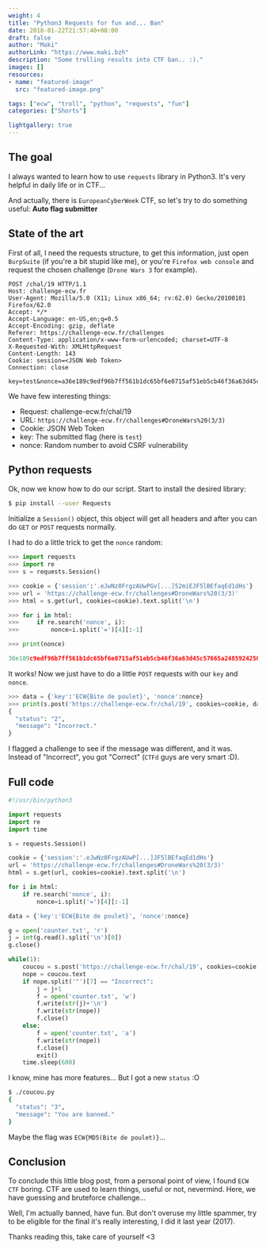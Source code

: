 ```yaml
---
weight: 4
title: "Python3 Requests for fun and... Ban"
date: 2018-01-22T21:57:40+08:00
draft: false
author: "Maki"
authorLink: "https://www.maki.bzh"
description: "Some trolling results into CTF ban.. :)."
images: []
resources:
- name: "featured-image"
  src: "featured-image.png"

tags: ["ecw", "troll", "python", "requests", "fun"]
categories: ["Shorts"]

lightgallery: true
---
```


## The goal

I always wanted to learn how to use `requests` library in Python3. It's very helpful in daily life or in CTF...

And actually, there is `EuropeanCyberWeek` CTF, so let's try to do something useful: __Auto flag submitter__

## State of the art

First of all, I need the requests structure, to get this information, just open `BurpSuite` (if you're a bit stupid like me), or you're `Firefox web console` and request the chosen challenge (`Drone Wars 3` for example).

```
POST /chal/19 HTTP/1.1
Host: challenge-ecw.fr
User-Agent: Mozilla/5.0 (X11; Linux x86_64; rv:62.0) Gecko/20100101 Firefox/62.0
Accept: */*
Accept-Language: en-US,en;q=0.5
Accept-Encoding: gzip, deflate
Referer: https://challenge-ecw.fr/challenges
Content-Type: application/x-www-form-urlencoded; charset=UTF-8
X-Requested-With: XMLHttpRequest
Content-Length: 143
Cookie: session=<JSON Web Token>
Connection: close

key=test&nonce=a36e189c9edf96b7ff561b1dc65bf6e0715af51eb5cb46f36a63d45c57665a24859242501669a17cac47eec04e1dc4e3f1646abd028d32a4e629929f1d0e816d
```

We have few interesting things:

* Request: challenge-ecw.fr/chal/19
* URL: `https://challenge-ecw.fr/challenges#DroneWars%20(3/3)`
* Cookie: JSON Web Token
* key: The submitted flag (here is `test`)
* nonce: Random number to avoid CSRF vulnerability

## Python requests

Ok, now we know how to do our script. Start to install the desired library:

```bash
$ pip install --user Requests
```

Initialize a `Session()` object, this object will get all headers and after you can do `GET` or `POST` requests normally.

I had to do a little trick to get the `nonce` random:

```python
>>> import requests
>>> import re
>>> s = requests.Session()

>>> cookie = {'session':'.eJwNz0FrgzAUwPGv[...]52miEJF5lBEfaqEd1dHs'}
>>> url = 'https://challenge-ecw.fr/challenges#DroneWars%20(3/3)'
>>> html = s.get(url, cookies=cookie).text.split('\n')

>>> for i in html:
>>>     if re.search('nonce', i):
>>>         nonce=i.split('=')[4][:-1]

>>> print(nonce)

36e189c9edf96b7ff561b1dc65bf6e0715af51eb5cb46f36a63d45c57665a24859242501669a17cac47eec04e1dc4e3f1646abd028d32a4e629929f1d0e816d
```

It works! Now we just have to do a little `POST` requests with our `key` and `nonce`.

```python
>>> data = {'key':'ECW{Bite de poulet}', 'nonce':nonce}
>>> print(s.post('https://challenge-ecw.fr/chal/19', cookies=cookie, data=data).text)
{
  "status": "2",
  "message": "Incorrect."
}
```

I flagged a challenge to see if the message was different, and it was. Instead of "Incorrect", you got "Correct" (`CTFd` guys are very smart :D).

## Full code

```python
#!/usr/bin/python3

import requests
import re
import time

s = requests.Session()

cookie = {'session':'.eJwNz0FrgzAUwP[...]JF5lBEfaqEd1dHs'}
url = 'https://challenge-ecw.fr/challenges#DroneWars%20(3/3)'
html = s.get(url, cookies=cookie).text.split('\n')

for i in html:
    if re.search('nonce', i):
        nonce=i.split('=')[4][:-1]

data = {'key':'ECW{Bite de poulet}', 'nonce':nonce}

g = open('counter.txt', 'r')
j = int(g.read().split('\n')[0])
g.close()

while(1):
    coucou = s.post('https://challenge-ecw.fr/chal/19', cookies=cookie, data=data)
    nope = coucou.text
    if nope.split('"')[7] == "Incorrect":
        j = j+1
        f = open('counter.txt', 'w')
        f.write(str(j)+'\n')
        f.write(str(nope))
        f.close()
    else:
        f = open('counter.txt', 'a')
        f.write(str(nope))
        f.close()
        exit()
    time.sleep(600)
```

I know, mine has more features... But I got a new `status` :O

```bash
$ ./coucou.py
{
  "status": "3",
  "message": "You are banned."
}
```

Maybe the flag was `ECW{MD5(Bite de poulet)}`...

## Conclusion

To conclude this little blog post, from a personal point of view, I found `ECW CTF` boring. CTF are used to learn things, useful or not, nevermind. Here, we have guessing and bruteforce challenge...

Well, I'm actually banned, have fun. But don't overuse my little spammer, try to be eligible for the final it's really interesting, I did it last year (2017).

Thanks reading this, take care of yourself <3